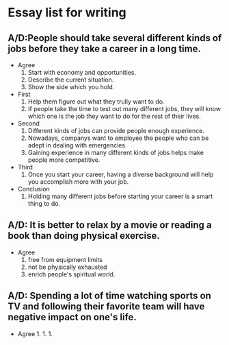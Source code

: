 # Essay list for writing

## A/D:People should take several different kinds of jobs before they take a career in a long time.

- Agree
    1. Start with economy and opportunities.
    1. Describe the current situation.
    1. Show the side which you hold.
- First
    1. Help them figure out what they trully want to do.
    1. If people take the time to test out many different jobs, they will know which one is the job they want to do for the rest of their lives.
- Second
    1. Different kinds of jobs can provide people enough experience.
    1. Nowadays, companys want to employee the people who can be adept in dealing with emergencies.
    1. Gaining experience in many different kinds of jobs helps make people more competitive.
- Third
    1. Once you start your career, having a diverse background will help you accomplish more with your job.
- Conclusion
    1. Holding many different jobs before starting your career is a smart thing to do.

## A/D: It is better to relax by a movie or reading a book than doing physical exercise.

- Agree
    1. free from equipment limits
    1. not be physically exhausted
    1. enrich people's spiritual world.

## A/D: Spending a lot of time watching sports on TV and following their favorite team will have negative impact on one's life.

- Agree
    1. 
    1. 
    1. 